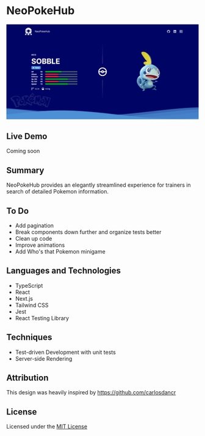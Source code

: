 # NeoPokeHub

<img width="800" src="./public/NeoPokeHub.png" alt="NeoPokeHub's homepage image">

## Live Demo

Coming soon

## Summary

NeoPokeHub provides an elegantly streamlined experience for trainers in search of detailed Pokemon information.

## To Do

- Add pagination
- Break components down further and organize tests better
- Clean up code
- Improve animations
- Add Who's that Pokemon minigame

## Languages and Technologies

- TypeScript
- React
- Next.js
- Tailwind CSS
- Jest
- React Testing Library

## Techniques

- Test-driven Development with unit tests
- Server-side Rendering

## Attribution

This design was heavily inspired by https://github.com/carlosdancr

## License

Licensed under the [MIT License](LICENSE)
